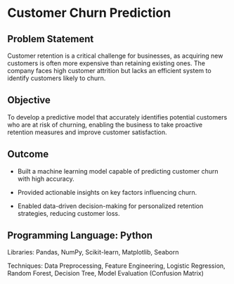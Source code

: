 # Customer Churn Prediction 

## Problem Statement

Customer retention is a critical challenge for businesses, as acquiring new customers is often more expensive than retaining existing ones. The company faces high customer attrition but lacks an efficient system to identify customers likely to churn.

## Objective

To develop a predictive model that accurately identifies potential customers who are at risk of churning, enabling the business to take proactive retention measures and improve customer satisfaction.

## Outcome

* Built a machine learning model capable of predicting customer churn with high accuracy.

* Provided actionable insights on key factors influencing churn.

* Enabled data-driven decision-making for personalized retention strategies, reducing customer loss.

## Programming Language: Python

Libraries: Pandas, NumPy, Scikit-learn, Matplotlib, Seaborn

Techniques: Data Preprocessing, Feature Engineering, Logistic Regression, Random Forest, Decision Tree, Model Evaluation (Confusion Matrix)



